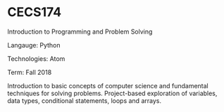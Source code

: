 # CECS174

Introduction to Programming and Problem Solving

Langauge: Python

Technologies: Atom

Term: Fall 2018

Introduction to basic concepts of computer science and fundamental techniques for solving problems. Project-based exploration of variables, data types, conditional statements, loops and arrays.
